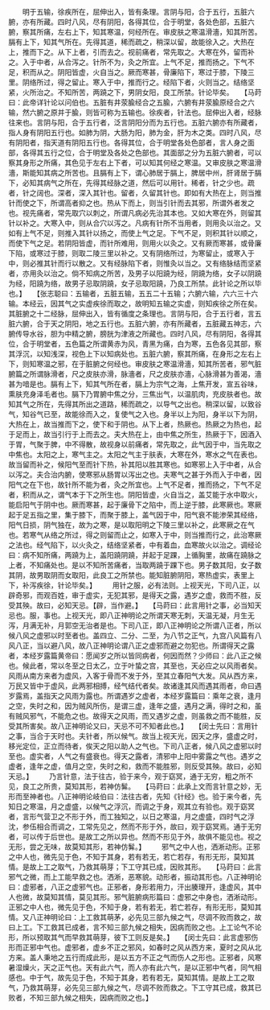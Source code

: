 <!-- { "loadSidebar": true } -->
　　明于五输，徐疾所在，屈伸出入，皆有条理。言阴与阳，合于五行，五脏六腑，亦有所藏。四时八风，尽有阴阳，各得其位，合于明堂，各处色部，五脏六腑，察其所痛，左右上下，知其寒温，何经所在。审皮肤之寒温滑濇，知其所苦。膈有上下，知其气所在。先得其道，稀而疏之，稍深以留，故能徐入之。大热在上，推而下之。从下上者，引而去之。视前痛者，常先取之。大寒在外，留而补之。入于中者，从合泻之。针所不为，灸之所宜。上气不足，推而扬之。下气不足，积而从之。阴阳皆虚，火自当之。厥而寒甚，骨廉陷下，寒过于膝，下陵三里。阴络所过，得之留止。寒入于中，推而行之。经陷下者，火则当之。结络坚紧，火所治之。不知所苦，两蹺之下，男阴女阳，良工所禁。针论毕矣。　　【马莳曰：此帝详针论以问伯也。五脏有井荥腧经合之五腧，六腑有井荥腧原经合之六输，然六腑之原并于腧，则皆可称为五输也。徐疾者，针法也。屈伸出入者，经脉往来也。言阴与阳，合于五行者，泛言阴阳分而为五行也。五脏六腑亦有所藏者，指人身有阴阳五行也。如肺为阴，大肠为阳，肺为金，肝为木之类。四时八风，尽有阴阳者，指天道有阴阳五行也。各得其位，合于明堂各处色部者，言人身之面部，各得其五行之位，合于明堂及各处之色部也。其面部之分为五脏六腑者，可以察其身形之所痛，其色见于左右上下者，可以知其何经之寒温。又审皮肤之寒温滑濇，斯能知其病之所苦也。且膈有上下，谓心肺居于膈上，脾居中州，肝肾居于膈下，必知其病气之所在，先得其经脉之道，然后可以用针。稀者，针之少也。疏者，针之阔也。深者，深入其针也。留者，久留其针也。即如有大热在上，则当推针而使之下，所谓高者抑之也。热从下而上，则当引针而去其邪，所谓外者发之也。视先痛者，常先取穴以刺之，所谓凡病必先治其本也。又如大寒在外，则留其针以补之。大寒入中，则从合穴以泻之。凡病有针所不当用者，则用灸以治之。又如有上气不足，则推入其针以扬之，而使上气之足。下气不足，则积其针以顺之，而使下气之足。若阴阳皆虚，而针所难用，则用火以灸之。又有厥而寒甚，或骨廉下陷，或寒过于膝，则取二陵三里以补之。又有阴络所过，为寒留止，或寒入于中，则必推其针而行以散之。又有经脉陷下者，则惟灸以当之。又有络脉结而坚紧者，亦用灸以治之。倘不知病之所苦，及男子以阳蹺为经，阴蹺为络，女子以阴蹺为经，阳蹺为络，故男子忌取阴蹺，女子忌取阳蹺，乃良工所禁。此针论之所以毕也。】　　【张志聪曰：五输者，五脏五输，五五二十五输；六腑六输，六六三十六输。本经云，因其气之实虚疾徐而取之，故明知五输之实虚，则知疾徐之所在矣。其脏腑之十二经脉，屈伸出入，皆有循度之条理也。言阴与阳，合于五行者，言五脏六腑，合于天之阴阳，地之五行也。五脏六腑，亦有所藏者，五脏藏五神志，六腑传导水谷，胆为中精之腑，膀胱为津液之所藏也。四时八风，尽有阴阳，各得其位，合于明堂者，五色篇之所谓黄赤为风，青黑为痛，白为寒，五色各见其部，察其浮沉，以知浅深，视色上下以知病处也。五脏六腑，察其所痛，在身形之左右上下，则知寒温之邪，在于脏腑之何经也。审皮肤之寒温滑濇，知其所苦者，邪气脏腑篇之所谓脉滑者，尺之皮肤亦滑，脉濇者，尺之皮肤亦濇，心脉滑甚为善渴，濇甚为喑是也。膈有上下，知其气所在者，膈上为宗气之海，上焦开发，宣五谷味，熏肤充身泽毛者也。膈下乃胃腑中焦之分，三焦出气，以温肌肉，充皮肤者也。故知其气之所在，先得其所出之道路，稀而疏之，以导气之出也。稍深以留，以致谷气，知谷气已至，故能徐而入之，复使气之入也。身半以上为阳，身半以下为阴，大热在上，故当推而下之，使下和于阴也。从下上者，热厥也。热厥之为热也，起于足而上，故当引行于上而去之。夫大热在上，由中焦之所生，热厥于下，因酒入于胃，气聚于脾，中不得散，故视身以前痛者，常先取之，此气因于中，当先取之中焦也。太阳之上，寒气主之。太阳之气主于肤表，大寒在外，寒水之气在表也。故当留而补之，候阳气至而针下热，补其阳以胜其寒也。如寒邪上入于中者，从合以泻之。夫合治内腑，使寒邪从肠胃以泻出之也。夫寒气之甚于外而入于中者，因阳气之在下也，故针所不能为者，灸之所宜也。上气不足者，推而扬之，下气不足者，积而从之，谓气本于下之所生也。阴阳皆虚，火自当之，盖艾能于水中取火，能启阳气于阴中也。厥而寒甚，起于廉骨下之陷中，而上逆于膝，此寒厥也。寒厥起于足五指之里，集于膝下，而聚于膝上，盖气因于中，阳气衰不能渗荣其经络，阳气日损，阴气独在，故为之寒，是以取阳明之下陵三里以补之，此寒厥之在气也。若寒气从络之所过，得之则留而止之，如寒入于中，则当推而行之，此治寒厥之法也。经气陷下，以火灸之，结络坚紧者，中有着血，血寒故火以治之。调经论曰：病不知所痛，两蹺为上，盖阳蹺阴蹺，并起于足踝，上循胸里，故痛在蹺脉之上者，不知痛处也。是以不知所苦痛者，当取两蹺于踝下也。男子数其阳，女子数其阴，故男取阴而女取阳，此良工之所禁也。能知脏腑阴阳，寒热虚实，表里上下，补泻疾徐，针论毕矣。】
　　用针之服，必有法则。上视天光，下司八正，以辟奇邪，而观百姓，审于虚实，无犯其邪，是得天之露，遇岁之虚，救而不胜，反受其殃。故曰，必知天忌。【辟，当作避。】　　【马莳曰：此言用针之事，必当知天忌也。服，事也。上视天光，即八正神明论之所谓天寒无刺，天温无凝，月生无泻，月满无补，月郭空无治者是也。下司八正，即八正神明论之所谓八正者，所以候八风之虚邪以时至者也。盖四立、二分、二至，为八节之正气，九宫八风篇有八风八正，当以避八风，故八正神明论谓八正之虚邪而避之勿犯也。所谓得天之露者，本经岁露篇黄帝曰：愿闻岁之所以皆同病者，何因而然？少师曰：此八正之候也。候此者，常以冬至之日太乙，立于叶蛰之宫，其至也，天必应之以风雨者矣。风雨从南方来者为虚风，入客于骨而不发于外，至其立春阳气大发。风从西方来，万民又皆中于虚风，此两邪相搏，经气结代者矣。故诸逢其风而遇其雨者，命曰遇岁露焉，盖指天之风雨为露也。所谓遇岁之虚者，本经岁露篇曰：乘年之衰，逢月之空，失时之和，因为贼风所伤，是谓三虚，逢年之盛，遇月之满，得时之和，虽有贼风邪气，不能危之也。故得天之风雨，而又遇岁之虚，则虽救之而不能胜，反受其所害矣。故八正神明论又曰，天忌不可不知者此也。】　　【闵士先曰：言用针之事，当合于天时也。夫针者，所以候气。故当上视天光，因天之序，盛虚之时，移光定位，正立而待者，俟天之阳以助人之气也。下司八正者，候八风之虚邪以时至也。虚实者，人气之有盛衰也。得天之露者，清邪中上阳中雾露之气也。遇岁之虚者，逢年之虚，值月之空，失时之和，救而不能胜邪，则反受其殃。故曰，必知天忌。】
　　乃言针意，法于往古，验于来今，观于窈冥，通于无穷，粗之所不见，良工之所贵，莫知其形，若神仿髴。　　【马莳曰：此承上文而言针意之妙，无形而至神者也。八正神明论岐伯曰：法往古者，先知《针经》也。验于来今者，先知日之寒温，月之虚盛，以候气之浮沉，而调之于身，观其立有验也。观于窈冥者，言形气营卫之不形于外，而工独知之，以日之寒温，月之虚盛，四时气之浮沈，参伍相合而调之，工常先见之，然而不形于外，故曰，观于窈冥焉。通于无穷者，可以传于后世也。是故工之所以异也。然而不形见于外，故俱不能见也。视之无形，尝之无味，故莫知其形，若神仿髴。】
　　邪气之中人也，洒淅动形。正邪之中人也，微先见于色，不知于其身，若有若无，若亡若存，有形无形，莫知其情。是故上工之取气，乃救其萌芽；下工守其已成，因败其形。　　【马莳曰：此言邪气之微，而上工能早救之也。洒淅，恶寒貌。动形者，振动其形也。八正神明论曰：虚邪者，八正之虚邪气也。正邪者，身形若用力，汗出腠理开，逢虚风，其中人也微，故莫知其情，莫见其形。邪气脏腑病形篇曰：虚邪之中身也，洒淅动形。正邪之中人也，微先见于色，不知于身，若有若无，若亡若存，有形无形，莫知其情。又八正神明论曰：上工救其萌茅，必先见三部九候之气，尽调不败而救之，故曰上工。下工救其已成者，言不知三部九候之相失，因病而败之也。上工论气不论形，所以预取其气而早救其萌芽，彼下工则反是矣。】　　【闵士先曰：此言虚邪伤形而正邪中气也。虚邪者，虚乡不正之邪风，如春时之风从西方来，夏时之风从北方来。盖人秉地之五行而成此形，是以五方不正之气而伤人之形也。正邪者，风寒暑湿燥火，天之正气也。天有此六气，而人亦有此六气，是以正邪中气者，同气相感也。中于气，故先见于色，不知于其身，若有若无，莫知其情。是故上工之取气，乃救其萌芽，必先见三部九候之气，尽调不败而救之。下工守其已成，救其已败者，不知三部九候之相失，因病而败之也。】
